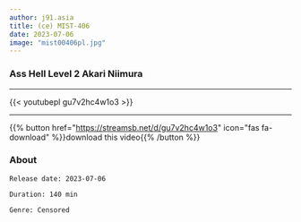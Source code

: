 ```yaml
---
author: j91.asia
title: (ce) MIST-406
date: 2023-07-06
image: "mist00406pl.jpg"
---
```


### Ass Hell Level 2 Akari Niimura
___

{{< youtubepl gu7v2hc4w1o3 >}}
___

{{% button href="https://streamsb.net/d/gu7v2hc4w1o3" icon="fas fa-download" %}}download this video{{% /button %}}
### About

`Release date: 2023-07-06`

`Duration: 140 min`

`Genre:	Censored`